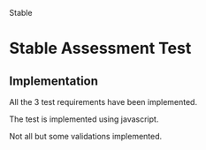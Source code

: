 Stable
# Stable Assessment Test

## Implementation
All the 3 test requirements have been implemented. 

The test is implemented using javascript.

Not all but some validations implemented.
